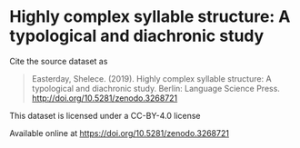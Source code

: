 # Highly complex syllable structure: A typological and diachronic study

Cite the source dataset as

> Easterday, Shelece. (2019). Highly complex syllable structure: A typological and diachronic study. Berlin: Language Science Press. http://doi.org/10.5281/zenodo.3268721

This dataset is licensed under a CC-BY-4.0 license

Available online at https://doi.org/10.5281/zenodo.3268721
